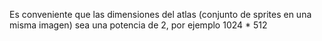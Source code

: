 Es conveniente que las dimensiones del atlas (conjunto de sprites en una misma imagen) sea una potencia de 2, por ejemplo 1024 * 512